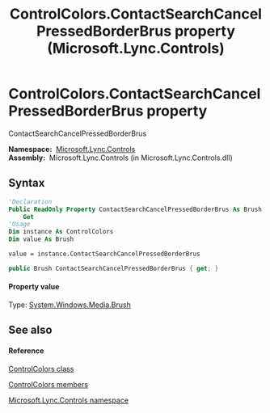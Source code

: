 ﻿---
title: ControlColors.ContactSearchCancelPressedBorderBrus property  (Microsoft.Lync.Controls)
TOCTitle: 'ContactSearchCancelPressedBorderBrus property '
ms:assetid: P:Microsoft.Lync.Controls.ControlColors.ContactSearchCancelPressedBorderBrus_DI_3_UC_OCS14MrefLyncWPF
ms:mtpsurl: https://msdn.microsoft.com/en-us/library/microsoft.lync.controls.controlcolors.contactsearchcancelpressedborderbrus_di_3_uc_ocs14mreflyncwpf(v=office.15)
ms:contentKeyID: 48598754
ms.date: 07/28/2014
mtps_version: v=office.15
f1_keywords:
- Microsoft.Lync.Controls.ControlColors.ContactSearchCancelPressedBorderBrus
dev_langs:
- CSharp
- JScript
- VB
- other
---

# ControlColors.ContactSearchCancelPressedBorderBrus property

ContactSearchCancelPressedBorderBrus

**Namespace:**  [Microsoft.Lync.Controls](microsoft-lync-controls-namespace_1.md)  
**Assembly:**  Microsoft.Lync.Controls (in Microsoft.Lync.Controls.dll)

## Syntax

``` vb
'Declaration
Public ReadOnly Property ContactSearchCancelPressedBorderBrus As Brush
    Get
'Usage
Dim instance As ControlColors
Dim value As Brush

value = instance.ContactSearchCancelPressedBorderBrus
```

``` csharp
public Brush ContactSearchCancelPressedBorderBrus { get; }
```

#### Property value

Type: [System.Windows.Media.Brush](http://msdn2.microsoft.com/en-us/library/ms634880)  

## See also

#### Reference

[ControlColors class](controlcolors-class-microsoft-lync-controls_1.md)

[ControlColors members](controlcolors-members-microsoft-lync-controls_1.md)

[Microsoft.Lync.Controls namespace](microsoft-lync-controls-namespace_1.md)

